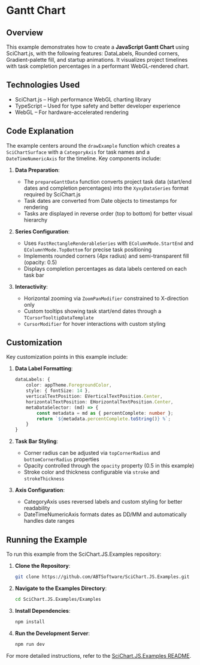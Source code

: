 # Gantt Chart

## Overview

This example demonstrates how to create a **JavaScript Gantt Chart** using SciChart.js, with the following features: DataLabels, Rounded corners, Gradient-palette fill, and startup animations. It visualizes project timelines with task completion percentages in a performant WebGL-rendered chart.

## Technologies Used

- SciChart.js – High performance WebGL charting library
- TypeScript – Used for type safety and better developer experience
- WebGL – For hardware-accelerated rendering

## Code Explanation

The example centers around the `drawExample` function which creates a `SciChartSurface` with a `CategoryAxis` for task names and a `DateTimeNumericAxis` for the timeline. Key components include:

1. **Data Preparation**: 
   - The `prepareGanttData` function converts project task data (start/end dates and completion percentages) into the `XyxyDataSeries` format required by SciChart.js
   - Task dates are converted from Date objects to timestamps for rendering
   - Tasks are displayed in reverse order (top to bottom) for better visual hierarchy

2. **Series Configuration**:
   - Uses `FastRectangleRenderableSeries` with `EColumnMode.StartEnd` and `EColumnYMode.TopBottom` for precise task positioning
   - Implements rounded corners (4px radius) and semi-transparent fill (opacity: 0.5)
   - Displays completion percentages as data labels centered on each task bar

3. **Interactivity**:
   - Horizontal zooming via `ZoomPanModifier` constrained to X-direction only
   - Custom tooltips showing task start/end dates through a `TCursorTooltipDataTemplate`
   - `CursorModifier` for hover interactions with custom styling

## Customization

Key customization points in this example include:

1. **Data Label Formatting**:
   ```typescript
   dataLabels: {
       color: appTheme.ForegroundColor,
       style: { fontSize: 14 },
       verticalTextPosition: EVerticalTextPosition.Center,
       horizontalTextPosition: EHorizontalTextPosition.Center,
       metaDataSelector: (md) => {
           const metadata = md as { percentComplete: number };
           return `${metadata.percentComplete.toString()} %`;
       }
   }
   ```

2. **Task Bar Styling**:
   - Corner radius can be adjusted via `topCornerRadius` and `bottomCornerRadius` properties
   - Opacity controlled through the `opacity` property (0.5 in this example)
   - Stroke color and thickness configurable via `stroke` and `strokeThickness`

3. **Axis Configuration**:
   - CategoryAxis uses reversed labels and custom styling for better readability
   - DateTimeNumericAxis formats dates as DD/MM and automatically handles date ranges

## Running the Example

To run this example from the SciChart.JS.Examples repository:

1. **Clone the Repository**:
   ```bash
   git clone https://github.com/ABTSoftware/SciChart.JS.Examples.git
   ```

2. **Navigate to the Examples Directory**:
   ```bash
   cd SciChart.JS.Examples/Examples
   ```

3. **Install Dependencies**:
   ```bash
   npm install
   ```

4. **Run the Development Server**:
   ```bash
   npm run dev
   ```

For more detailed instructions, refer to the [SciChart.JS.Examples README](https://github.com/ABTSoftware/SciChart.JS.Examples/blob/master/README.md).